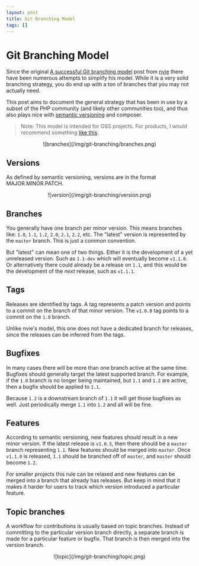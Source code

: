 ```yaml
---
layout: post
title: Git Branching Model
tags: []
---
```


# Git Branching Model

Since the original [A successful Git branching model](http://nvie.com/git-model/)
post from [nvie](https://twitter.com/nvie) there have been numerous attempts to
simplify his model. While it is a very solid branching strategy, you do end up
with a ton of branches that you may not actually need.

This post aims to document the general strategy that has been in use by a
subset of the PHP community (and likely other communities too), and thus also
plays nice with [semantic versioning](http://semver.org/) and composer.

> Note: This model is intended for OSS projects. For products, I would
> recommend something [like
> this](https://gist.github.com/jbenet/ee6c9ac48068889b0912).

<center>
    ![branches](/img/git-branching/branches.png)
</center>

## Versions

As defined by semantic versioning, versions are in the format
MAJOR.MINOR.PATCH.

<center>
    ![version](/img/git-branching/version.png)
</center>

## Branches

You generally have one branch per minor version. This means branches like:
`1.0`, `1.1`, `1.2`, `2.0`, `2.1`, `2.2`, etc. The "latest" version is
represented by the `master` branch. This is just a common convention.

But "latest" can mean one of two things. Either it is the development of a yet
unreleased version. Such as `1.1-dev` which will eventually become `v1.1.0`.
Or alternatively there could already be a release on `1.1`, and this would be
the development of the *next* release, such as `v1.1.1`.

## Tags

Releases are identified by tags. A tag represents a patch version and points
to a commit on the branch of that minor version. The `v1.0.0` tag points to a
commit on the `1.0` branch.

Unlike nvie's model, this one does not have a dedicated branch for releases,
since the releases can be inferred from the tags.

## Bugfixes

In many cases there will be more than one branch active at the same time.
Bugfixes should generally target the latest supported branch. For example, if
the `1.0` branch is no longer being maintained, but `1.1` and `1.2` are
active, then a bugfix should be applied to `1.1`.

Because `1.2` is a downstream branch of `1.1` it will get those bugfixes as
well. Just periodically merge `1.1` into `1.2` and all will be fine.

## Features

According to semantic versioning, new features should result in a new minor
version. If the latest release is `v1.0.5`, then there should be a `master`
branch representing `1.1`. New features should be merged into `master`. Once
`v1.1.0` is released, `1.1` should be branched off of `master`, and `master`
should become `1.2`.

For smaller projects this rule can be relaxed and new features can be merged
into a branch that already has releases. But keep in mind that it makes it
harder for users to track which version introduced a particular feature.

## Topic branches

A workflow for contributions is usually based on topic branches. Instead of
committing to the particular version branch directly, a separate branch is
made for a particular feature or bugfix. That branch is then merged into the
version branch.

<center>
    ![topic](/img/git-branching/topic.png)
</center>
